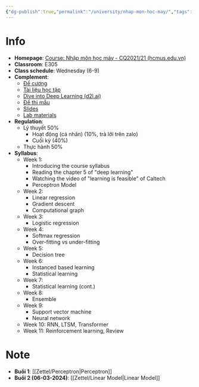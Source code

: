 ```yaml
---
{"dg-publish":true,"permalink":"/university/nhap-mon-hoc-may/","tags":["university"],"created":"2024-02-28T12:49:08.619+07:00","updated":"2024-03-06T13:51:41.726+07:00"}
---
```


# Info
- **Homepage**: [Course: Nhập môn học máy - CQ2021/21 (hcmus.edu.vn)](https://courses.fit.hcmus.edu.vn/course/view.php?id=3943)
- **Classroom**: E305
- **Class schedule**: Wednesday (6-9)
- **Complement**: 
	- [Đề cương](https://courses.fit.hcmus.edu.vn/pluginfile.php/204328/mod_resource/content/2/CLC-CSC14005-ML.pdf)
	- [Tài liệu học tập](https://drive.google.com/drive/folders/1kmCWMLzL5sez5RK4v4Q7jXjrVTcqDAVU)
	- [Dive into Deep Learning (d2l.ai)](https://d2l.ai/index.html)
	- [Đề thi mẫu](https://courses.fit.hcmus.edu.vn/pluginfile.php/204338/mod_resource/content/1/machine-learning-sample.pdf)
	- [Slides](https://drive.google.com/drive/folders/1KDifaACbAuomUiyBsiZfN09gFoKa5iqo)
	- [Lab materials](https://courses.fit.hcmus.edu.vn/mod/page/view.php?id=107280)
- **Regulation**:
	- Lý thuyết 50% 
		- Hoạt động (cá nhân) (10%, trả lời trên zalo)
		- Cuối kỳ (40%)
	- Thực hành 50%
- **Syllabus**: 
	- Week 1:
	    - Introducing the course syllabus
	    - Reading the chapter 5 of "deep learning"
	    - Watching the video of "learning is feasible" of Caltech
	    - Perceptron Model
	- Week 2:
	    - Linear regression
	    - Gradient descent
	    - Computational graph
	- Week 3:
	    - Logistic regression
	- Week 4:
	    - Softmax regression
	    - Over-fitting vs under-fitting
	- Week 5:
	    - Decision tree
	- Week 6:
	    - Instanced based learning
	    - Statistical learning
	- Week 7:
	    - Statistical learning (cont.)
	- Week 8:
	    - Ensemble
	- Week 9:
	    - Support vector machine
	    - Neural network
	- Week 10: RNN, LTSM, Transformer
	- Week 11: Reinforcement learning, Review
# Note

- **Buổi 1**: [[Zettel/Perceptron\|Perceptron]]
- **Buổi 2 (06-03-2024)**: [[Zettel/Linear Model\|Linear Model]]